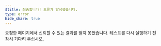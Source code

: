 ```yaml
---
$title: 죄송합니다! 오류가 발생했습니다.
type: error
hide_share: true
---
```


요청한 페이지에서 신뢰할 수 있는 결과를 얻지 못했습니다. 테스트를 다시 실행하기 전 잠시 기다려 주십시오.

